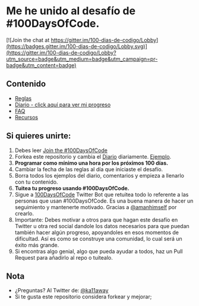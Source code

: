 # Me he unido al desafío de #100DaysOfCode.

[![Join the chat at https://gitter.im/100-dias-de-codigo/Lobby](https://badges.gitter.im/100-dias-de-codigo/Lobby.svg)](https://gitter.im/100-dias-de-codigo/Lobby?utm_source=badge&utm_medium=badge&utm_campaign=pr-badge&utm_content=badge)

## Contenido
* [Reglas](Reglas.md)
* [Diario - click aquí para ver mi progreso](Diario.md)
* [FAQ](FAQ.md)
* [Recursos](Recursos.md)

## Si quieres unirte:
1. Debes leer [Join the #100DaysOfCode](https://medium.freecodecamp.com/join-the-100daysofcode-556ddb4579e4)
2. Forkea este repositorio y cambia el [Diario](log.md) diariamente. [Ejemplo](https://github.com/Kallaway/100-days-kallaway-log).
3. **Programar como mínimo una hora por los próximos 100 días.**
4. Cambiar la fecha de las reglas al día que iniciaste el desafío.
5. Borra todos los ejemplos del diario, comentarios y empieza a llenarlo con tu contenido.
6. **Tuitea tu progreso usando #100DaysOfCode.**
7. Sigue a [100DaysOfCode](https://twitter.com/_100DaysOfCode) Twitter Bot que retuitea todo lo referente a las personas que usan #100DaysOfCode. Es una buena manera de hacer un seguimiento y mantenerte motivado. Gracias a  [@amanhimself](https://twitter.com/amanhimself) por crearlo.
8. Importante: Debes motivar a otros para que hagan este desafío en Twitter u otra red social dandole los datos necesarios para que puedan también hacer algún progreso, apoyandoles en esos momentos de dificultad. Así es como se construye una comunidad, lo cual será un éxito más grande.
9. Si encontras algo genial, algo que pueda ayudar a todos, haz un Pull Request para añadirlo al repo o tuitealo.

## Nota
* ¿Preguntas? Al Twitter de: [@ka11away](https://twitter.com/ka11away)
* Si te gusta este repositorio considera forkear y mejorar;
